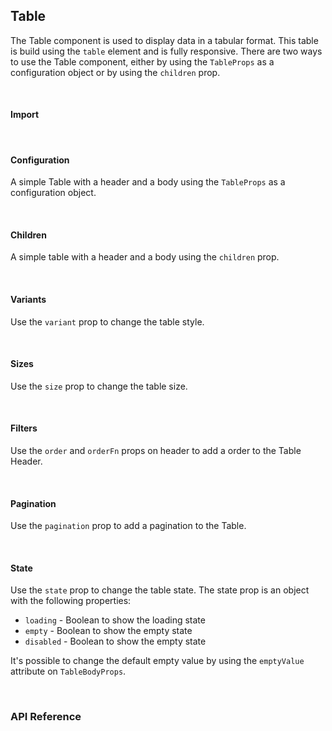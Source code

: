 ## Table

The Table component is used to display data in a tabular format. This table is build using the `table` element and is fully responsive. There are two ways to use the Table component, either by using the `TableProps` as a configuration object or by using the `children` prop.

<div>
<LeSourceButton url="https://github.com/hiimlex/leux/tree/main/src/components/Table"></LeSourceButton>
</div>

<br />

#### Import

<div>
<TableImportPreview>
</TableImportPreview>
<div>

<br />

#### Configuration

A simple Table with a header and a body using the `TableProps` as a configuration object.

<div>
<TableConfigurationPreview>
</TableConfigurationPreview>
</div>

<br />

#### Children

A simple table with a header and a body using the `children` prop.

<div>
<TableChildrenPreview>
</TableChildrenPreview>
</div>

<br />

#### Variants

Use the `variant` prop to change the table style.

<div>
<TableVariantPreview>
</TableVariantPreview>
</div>

<br />

#### Sizes

Use the `size` prop to change the table size.

<div>
<TableSizePreview>
</TableSizePreview>
</div>

<br />

#### Filters

Use the `order` and `orderFn` props on header to add a order to the Table Header.

<div>
<TableOrderPreview>
</TableOrderPreview>
</div>

<br />

#### Pagination

Use the `pagination` prop to add a pagination to the Table.

<div>
<TablePaginationPreview>
</TablePaginationPreview>
</div>

<br />

#### State

Use the `state` prop to change the table state. The state prop is an object with the following properties:

- `loading` - Boolean to show the loading state
- `empty` - Boolean to show the empty state
- `disabled` - Boolean to show the empty state

It's possible to change the default empty value by using the `emptyValue` attribute on `TableBodyProps`.

<div>
<TableStatePreview>
</TableStatePreview>
</div>

<br />

### API Reference

<div>
<TableApiTable>
</TableApiTable>
</div>

<br />
